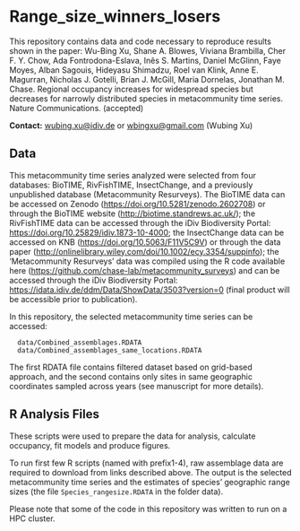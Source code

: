 # Range_size_winners_losers
This repository contains data and code necessary to reproduce results shown in the paper:
Wu-Bing Xu, Shane A. Blowes, Viviana Brambilla, Cher F. Y. Chow, Ada Fontrodona-Eslava, Inês S. Martins, Daniel McGlinn, Faye Moyes, Alban Sagouis, Hideyasu Shimadzu, Roel van Klink, Anne E. Magurran, Nicholas J. Gotelli, Brian J. McGill, Maria Dornelas, Jonathan M. Chase. Regional occupancy increases for widespread species but decreases for narrowly distributed species in metacommunity time series. Nature Communications. (accepted)

**Contact:** wubing.xu@idiv.de or wbingxu@gmail.com (Wubing Xu)

## Data
This metacommunity time series analyzed were selected from four databases: BioTIME, RivFishTIME, InsectChange, and a previously unpublished database (Metacommunity Resurveys). The BioTIME data can be accessed on Zenodo (https://doi.org/10.5281/zenodo.2602708) or through the BioTIME website (http://biotime.standrews.ac.uk/); the RivFishTIME data can be accessed through the iDiv Biodiversity Portal: https://doi.org/10.25829/idiv.1873-10-4000; the InsectChange data can be accessed on KNB (https://doi.org/10.5063/F11V5C9V) or through the data paper (http://onlinelibrary.wiley.com/doi/10.1002/ecy.3354/suppinfo); the ‘Metacommunity Resurveys’ data was compiled using the R code available here (https://github.com/chase-lab/metacommunity_surveys) and can be accessed through the iDiv Biodiversity Portal: https://idata.idiv.de/ddm/Data/ShowData/3503?version=0 (final product will be accessible prior to publication).

In this repository, the selected metacommunity time series can be accessed:
```
  data/Combined_assemblages.RDATA
  data/Combined_assemblages_same_locations.RDATA
```

The first RDATA file contains filtered dataset based on grid-based approach, and the second contains only sites in same geographic coordinates sampled across years (see manuscript for more details).

## R Analysis Files
These scripts were used to prepare the data for analysis, calculate occupancy, fit models and produce figures.

To run first few R scripts (named with prefix1-4), raw assemblage data are required to download from links described above. The output is the selected metacommunity time series and the estimates of species’ geographic range sizes (the file `Species_rangesize.RDATA` in the folder data).

Please note that some of the code in this repository was written to run on a HPC cluster.
